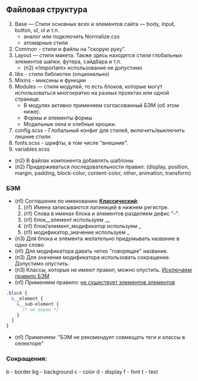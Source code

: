 ## Файловая структура
1. Base — Стили основных всех и элементов сайта — body, input, button, ul, ol и т.п.
    * аналог или подключить Normalize.css
    * атомарные стили
2. Common - стили и файлы на "скорую руку".
3. Layout — стили макета. Также здесь находятся стили глобальных элементов шапки, футера, сайдбара и т.п.
    * (п2) «!important» использование не допустимо
4. libs - стили библиотек (опционально)
5. Mixins - миксины и функции
6. Modules — стили модулей, то есть блоков, которые могут использоваться многократно на разных проектах или одной странице.
    * В модулях активно применяем согласованный БЭМ (об этом ниже).
    * Формы и элементы формы
    * Модальные окна и хлебные крошки.
7. config.scss - Глобальный конфиг для стилей, включить/выключить лишние стили.
8. fonts.scss - шрифты, в том числе "внешние".
9. variables.scss

* (п2) В файлах компонента добавлять шаблоны
* (п2) Придерживаться последовательности правил: (display, position, margin, padding, block-color, content-color, other, animation, transform)

### БЭМ
* (п1) Соглашение по именованию [**Классический**](https://ru.bem.info/methodology/naming-convention):
    1. (п1) Имена записываются латиницей в нижнем регистре.
    2. (п1) Слова в именах блока и элементов разделяем дефис "-". 
    3. (п1) блок__элемент используем __
    4. (п1) блок/элемент_модификатор используем _
    5. (п1) модификатор_значение используем _
* (п3) Для блока и элемента желательно придумывать название в одно слово
* (п1) Для модификатора давать четко "говорящее" название.
* (п3) Для значения модификатора использовать сокращение. Допустимо опустить.
* (п3) Классы, которые не имеют правил, можно опустить. [Исключаем правило БЭМ](https://ru.bem.info/methodology/css/#%D1%81%D0%B5%D0%BB%D0%B5%D0%BA%D1%82%D0%BE%D1%80%D1%8B-%D0%BA%D0%BB%D0%B0%D1%81%D1%81%D0%BE%D0%B2)
* (п1) Применяем правило: [не существует элементов элементов](https://ru.bem.info/methodology/faq/#%D0%9F%D0%BE%D1%87%D0%B5%D0%BC%D1%83-%D0%BD%D0%B5-%D1%81%D1%82%D0%BE%D0%B8%D1%82-%D1%81%D0%BE%D0%B7%D0%B4%D0%B0%D0%B2%D0%B0%D1%82%D1%8C-%D1%8D%D0%BB%D0%B5%D0%BC%D0%B5%D0%BD%D1%82%D1%8B-%D1%8D%D0%BB%D0%B5%D0%BC%D0%B5%D0%BD%D1%82%D0%BE%D0%B2-block__elem1__elem2)
```scss
.block {
  &__element {
    &__sub-element {
      /* не верно */
    }
  }
}
```
* (п1) Применяем: "БЭМ не рекомендует совмещать теги и классы в селекторе"

### Сокращения:
b - border
bg - background
c - color
d - display
f - font
t - text

